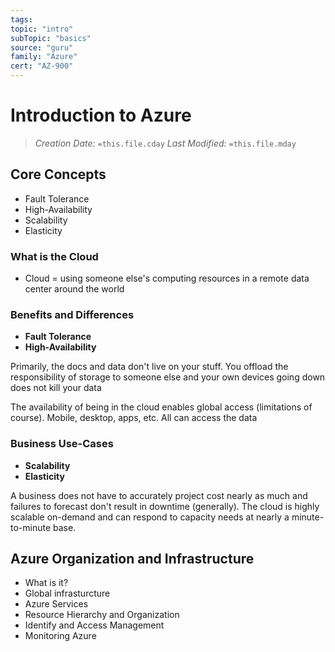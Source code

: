 ```yaml
---
tags:
topic: "intro"
subTopic: "basics"
source: "guru"
family: "Azure"
cert: "AZ-900"
---
```

# Introduction to Azure
> *Creation Date:* `=this.file.cday`
> *Last Modified:* `=this.file.mday`

## Core Concepts

- Fault Tolerance
- High-Availability
- Scalability
- Elasticity

### What is the Cloud

- Cloud = using someone else's computing resources in a remote data center around the world

### Benefits and Differences

- **Fault Tolerance**
- **High-Availability**

Primarily, the docs and data don't live on your stuff. You offload the responsibility of storage to someone else and your own devices going down does not kill your data

The availability of being in the cloud enables global access (limitations of course). Mobile, desktop, apps, etc. All can access the data

### Business Use-Cases

- **Scalability**
- **Elasticity**

A business does not have to accurately project cost nearly as much and failures to forecast don't result in downtime (generally). The cloud is highly scalable on-demand and can respond to capacity needs at nearly a minute-to-minute base. 

## Azure Organization and Infrastructure

- What is it? 
- Global infrasturcture
- Azure Services
- Resource Hierarchy and Organization
- Identify and Access Management
- Monitoring Azure